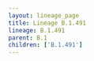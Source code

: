 ```yaml
---
layout: lineage_page
title: Lineage B.1.491
lineage: B.1.491
parent: B.1
children: ['B.1.491']
---
```

